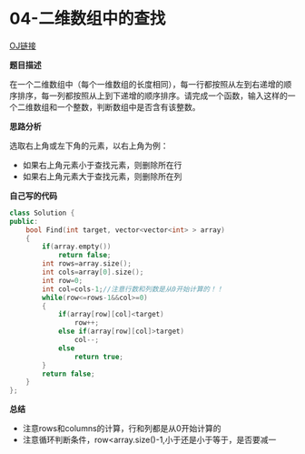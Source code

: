# 04-二维数组中的查找

[OJ链接](https://www.nowcoder.com/practice/abc3fe2ce8e146608e868a70efebf62e?tpId=13&tqId=11154&tPage=1&rp=1&ru=/ta/coding-interviews&qru=/ta/coding-interviews/question-ranking)

**题目描述**

在一个二维数组中（每个一维数组的长度相同），每一行都按照从左到右递增的顺序排序，每一列都按照从上到下递增的顺序排序。请完成一个函数，输入这样的一个二维数组和一个整数，判断数组中是否含有该整数。

**思路分析**

选取右上角或左下角的元素，以右上角为例：

* 如果右上角元素小于查找元素，则删除所在行
* 如果右上角元素大于查找元素，则删除所在列

**自己写的代码**

```c++
class Solution {
public:
    bool Find(int target, vector<vector<int> > array) 
    {
        if(array.empty())
            return false;
        int rows=array.size();
        int cols=array[0].size();
        int row=0;
        int col=cols-1;//注意行数和列数是从0开始计算的！！
        while(row<=rows-1&&col>=0)
        {
            if(array[row][col]<target)
                row++;
            else if(array[row][col]>target)
                col--;
            else
                return true;
        }
        return false;
    }
};
```

**总结**

* 注意rows和columns的计算，行和列都是从0开始计算的
* 注意循环判断条件，row<array.size()-1,小于还是小于等于，是否要减一
